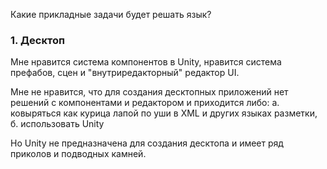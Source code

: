 Какие прикладные задачи будет решать язык?

### 1. Десктоп
Мне нравится система компонентов в Unity, нравится система префабов, сцен и "внутриредакторный" редактор UI.

Мне не нравится, что для создания десктопных приложений нет решений с компонентами и редактором и приходится либо: а. ковыряться как курица лапой по уши в XML и других языках разметки, б. использовать Unity

Но Unity не предназначена для создания десктопа и имеет ряд приколов и подводных камней.

